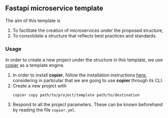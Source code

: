 ## Fastapi microservice template

The aim of this template is
1. To facilitate the creation of microservices under the proposed structure,
2. To consolidate a structure that reflects best practices and standards.

### Usage
In order to create a new project under the structure in this template, we use
[copier](https://github.com/copier-org/copier) as a template engine.
1. In order to install **copier**, follow the installation instructions 
[here](https://github.com/copier-org/copier?tab=readme-ov-file#installation),
considering in particular that we are going to use **copier** through its CLI.
2. Create a new project with
    ```shell
    copier copy path/to/project/template path/to/destination
    ```
3. Respond to all the project parameters. These can be known beforehand 
by reading the file `copier.yml`.
